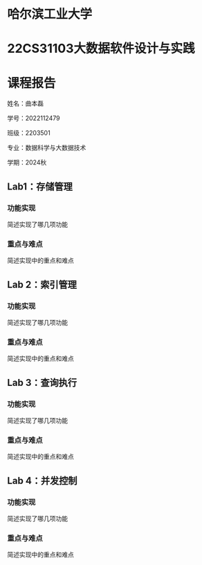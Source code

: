 



# 哈尔滨工业大学

# 22CS31103大数据软件设计与实践

# 课程报告

姓名：曲本磊

学号：2022112479

班级：2203501

专业：数据科学与大数据技术

学期：2024秋

## Lab1：存储管理

### 功能实现

简述实现了哪几项功能

### 重点与难点

简述实现中的重点和难点

## Lab 2：索引管理

### 功能实现

简述实现了哪几项功能  

### 重点与难点

简述实现中的重点和难点

## Lab 3：查询执行

### 功能实现

简述实现了哪几项功能

### 重点与难点

简述实现中的重点和难点

## Lab 4：并发控制

### 功能实现

简述实现了哪几项功能

### 重点与难点

简述实现中的重点和难点

